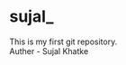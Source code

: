 # sujal_
This is my first git repository.
<br>
Auther - Sujal Khatke
<!-- cd => Change directory -->
